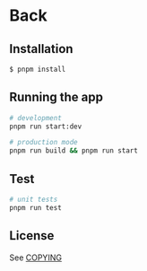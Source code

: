 # Back

## Installation

```bash
$ pnpm install
```

## Running the app

```bash
# development
pnpm run start:dev

# production mode
pnpm run build && pnpm run start
```

## Test

```bash
# unit tests
pnpm run test
```

## License

See [COPYING](COPYING)

